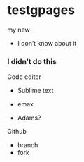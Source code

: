 

# testgpages
my new


* I don’t know about it

### I didn’t do this



Code editer

- Sublime text

- emax

- Adams?


Github
- branch
- fork